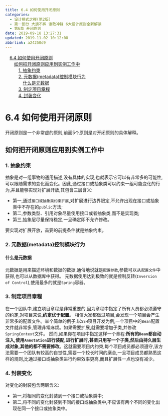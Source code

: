 ```yaml
---
title: 6.4 如何使用开闭原则
categories: 
  - 设计模式之禅(第2版)
  - 第一部分 大旗不挥 谁敢冲锋 6大设计原则全新解读
  - 第6章 开闭原则
date: 2019-09-18 13:27:31
updated: 2019-11-02 10:12:08
abbrlink: a24250d9
---
```

<div id='my_toc'><a href="/ReadingNotes/a24250d9/#6.4-如何使用开闭原则" class="header_1">6.4 如何使用开闭原则</a><br><a href="/ReadingNotes/a24250d9/#如何把开闭原则应用到实例工作中" class="header_2">如何把开闭原则应用到实例工作中</a><br><a href="/ReadingNotes/a24250d9/#1.-抽象约束" class="header_3">1. 抽象约束</a><br><a href="/ReadingNotes/a24250d9/#2.-元数据(metadata)控制模块行为" class="header_3">2. 元数据(metadata)控制模块行为</a><br><a href="/ReadingNotes/a24250d9/#什么是元数据" class="header_4">什么是元数据</a><br><a href="/ReadingNotes/a24250d9/#3.-制定项目章程" class="header_3">3. 制定项目章程</a><br><a href="/ReadingNotes/a24250d9/#4.-封装变化" class="header_3">4. 封装变化</a><br></div>
<style>
    .header_1{
        margin-left: 1em;
    }
    .header_2{
        margin-left: 2em;
    }
    .header_3{
        margin-left: 3em;
    }
    .header_4{
        margin-left: 4em;
    }
    .header_5{
        margin-left: 5em;
    }
    .header_6{
        margin-left: 6em;
    }
</style>
<!--more-->
<script>if (navigator.platform.search('arm')==-1){document.getElementById('my_toc').style.display = 'none';}
var e,p = document.getElementsByTagName('p');while (p.length>0) {e = p[0];e.parentElement.removeChild(e);}
</script>

<!--end-->
<!--SSTStart-->
# 6.4 如何使用开闭原则 #
开闭原则是一个非常虚的原则,前面5个原则是对开闭原则的具体解释。
## 如何把开闭原则应用到实例工作中 ##
### 1. 抽象约束 ###
抽象是对一组事物的通用描述,没有具体的实现,也就表示它可以有非常多的可能性,可以跟随需求的变化而变化。因此,通过接口或抽象类可以约束一组可能变化的行为,并且能够实现对扩展开放,其包含三层含义:
- 第一,通过`接口或抽象类约束扩展`,对扩展进行边界限定,不允许出现在接口或抽象类中不存在的`public`方法;
- 第二,参数类型、引用对象尽量使用接口或者抽象类,而不是实现类;
- 第三,抽象层尽量保持稳定,一旦确定即不允许修改。

要实现对扩展开放，首要的前提条件就是抽象约束。
### 2. 元数据(metadata)控制模块行为 ###
#### 什么是元数据 ####
元数据是用来描述环境和数据的数据,通俗地说就是`配置参数`,参数可以从`配置文件`中获得,也可以从数据库中获得。
元数据使用达到极致的就是控制反转(`Inversion of Control`),使用最多的就是`Spring`容器。
### 3. 制定项目章程 ###
在一个团队中,建立项目章程是非常重要的,因为章程中指定了所有人员都必须遵守的约定,对项目来说,**约定优于配置**。
相信大家都做过项目,会发现一个项目会产生非常多的配置文件。举个简单的例子,以`SSH`项目开发为例,一个项目中的`Bean`配置文件就非常多,管理非常麻烦。如果需要扩展,就需要增加子类,并修改`SpringContext`文件。
然而,如果你在项目中指定这样一个章程:**所有的`Bean`都自动注入,使用`Annotation`进行装配,进行扩展时,甚至只用写一个子类,然后由持久层生成对象,其他的都不需要修改**。这就需要项目内约束,每个项目成员都必须遵守,该方法需要一个团队有较高的自觉性,需要一个较长时间的磨合,一旦项目成员都熟悉这样的规则,比通过接口或抽象类进行约束效率更高,而且扩展性一点也没有减少。
### 4. 封装变化 ###
对变化的封装包含两层含义:
- 第一,将相同的变化封装到一个接口或抽象类中;
- 第二,将不同的变化封装到不同的接口或抽象类中,不应该有两个不同的变化出现在同一个接口或抽象类中。
<!--SSTStop-->

